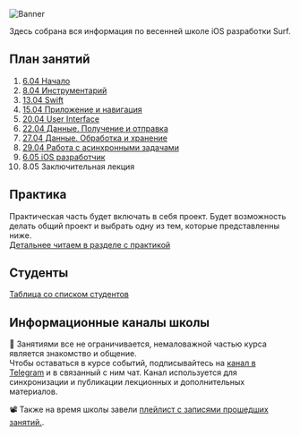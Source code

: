 ![Banner](images/banner.png)

Здесь собрана вся информация по весенней школе iOS разработки Surf.

## План занятий

1. [6.04 Начало](lectures/lecture01/README.md)
2. [8.04 Инструментарий](lectures/lecture02/README.md)
3. [13.04 Swift](lectures/lecture03/README.md)
4. [15.04 Приложение и навигация](lectures/lecture04/README.md)
5. [20.04 User Interface](lectures/lecture05/README.md)
6. [22.04 Данные. Получение и отправка](lectures/lecture06/README.md)
7. [27.04 Данные. Обработка и хранение](lectures/lecture07/README.md)
8. [29.04 Работа с асинхронными задачами](lectures/lecture08/README.md)
9. [6.05 iOS разработчик](lectures/lecture09/README.md)
10. 8.05 Заключительная лекция

## Практика

Практическая часть будет включать в себя проект. Будет возможность делать общий проект и выбрать одну из тем, которые представленны ниже.<br>
[Детальнее читаем в разделе с практикой](practice.md)

## Студенты

[Таблица со списком студентов](students.md)

## Информационные каналы школы

👋 Занятиями все не ограничивается, немаловажной частью курса является знакомство и общение.<br>
Чтобы оставаться в курсе событий, подписывайтесь на [канал в Telegram](https://teleg.run/joinchat/AAAAAFeXjQYEGUGmy9twUg) и в связанный с ним чат.
Канал используется для синхронизации и публикации лекционных и дополнительных материалов.

📽 Также на время школы завели [плейлист с записями прошедших занятий.](https://www.youtube.com/playlist?list=PLXgNzmCFjromke1r_kHXxfLrZg2MGE5CA). 
